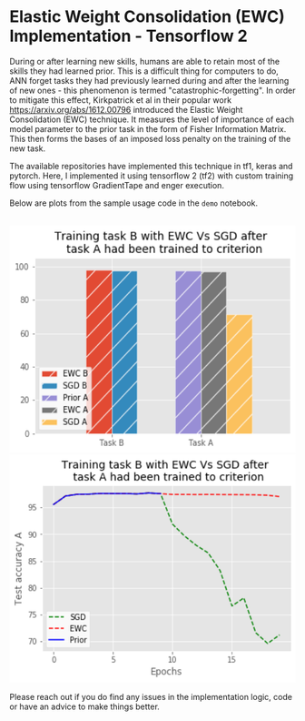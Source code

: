 # Elastic Weight Consolidation (EWC) Implementation - Tensorflow 2
During or after learning new skills, humans are able to retain most of the skills they had learned prior. This is a difficult thing for computers to do, ANN forget tasks they had previously learned during and after the learning of new ones - this phenomenon is termed "catastrophic-forgetting". In order to mitigate this effect, Kirkpatrick et al in their popular work https://arxiv.org/abs/1612.00796 introduced the Elastic Weight Consolidation (EWC) technique. It measures the level of importance of each model parameter to the prior task in the form of Fisher Information Matrix. This then forms the bases of an imposed loss penalty on the training of the new task. 

The available repositories have implemented this technique in tf1, keras and pytorch. Here, I implemented it using tensorflow 2 (tf2) with custom training flow using tensorflow GradientTape and enger execution.

Below are plots from the sample usage code in the `demo` notebook.

<br>

<img src=https://github.com/stijani/elastic-weight-consolidation-tf2/blob/main/images/bars.png width=600 height=400 />

<br>

<img src=https://github.com/stijani/elastic-weight-consolidation-tf2/blob/main/images/lines.png width=600 height=400 />

<br>

Please reach out if you do find any issues in the implementation logic, code or have an advice to make things better.

